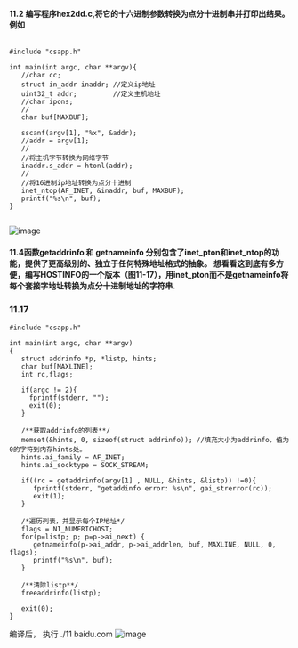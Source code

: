 #### 11.2 编写程序hex2dd.c,将它的十六进制参数转换为点分十进制串并打印出结果。 例如

```

#include "csapp.h"

int main(int argc, char **argv){
   //char cc;
   struct in_addr inaddr; //定义ip地址
   uint32_t addr;         //定义主机地址
   //char ipons;
   //            
   char buf[MAXBUF];

   sscanf(argv[1], "%x", &addr);
   //addr = argv[1];
   //                  
   //将主机字节转换为网络字节
   inaddr.s_addr = htonl(addr);
   //                           
   //将16进制ip地址转换为点分十进制
   inet_ntop(AF_INET, &inaddr, buf, MAXBUF);
   printf("%s\n", buf);
}


```
![image](https://user-images.githubusercontent.com/18367460/201466515-bf3f14ff-c5dc-4cd3-992f-36773f4e6c67.png)

#### 11.4函数getaddrinfo 和 getnameinfo 分别包含了inet_pton和inet_ntop的功能，提供了更高级别的、独立于任何特殊地址格式的抽象。 想看看这到底有多方便，编写HOSTINFO的一个版本（图11-17），用inet_pton而不是getnameinfo将每个套接字地址转换为点分十进制地址的字符串.


### 11.17
```
#include "csapp.h"

int main(int argc, char **argv)
{
   struct addrinfo *p, *listp, hints;
   char buf[MAXLINE];
   int rc,flags;
   
   if(argc != 2){
     fprintf(stderr, "");
     exit(0);
   }
   
   /**获取addrinfo的列表**/
   memset(&hints, 0, sizeof(struct addrinfo)); //填充大小为addrinfo，值为0的字符到内存hints处。
   hints.ai_family = AF_INET;
   hints.ai_socktype = SOCK_STREAM;
   
   if((rc = getaddrinfo(argv[1] , NULL, &hints, &listp)) !=0){
      fprintf(stderr, "getaddinfo error: %s\n", gai_strerror(rc));
      exit(1);
   }
   
   /*遍历列表，并显示每个IP地址*/
   flags = NI_NUMERICHOST;
   for(p=listp; p; p=p->ai_next) {
      getnameinfo(p->ai_addr, p->ai_addrlen, buf, MAXLINE, NULL, 0, flags);
      printf("%s\n", buf);
   }
   
   /**清除listp**/
   freeaddrinfo(listp);
   
   exit(0);
}

```
编译后，
执行 ./11 baidu.com
![image](https://user-images.githubusercontent.com/18367460/200820981-10dce790-47e9-4704-ac7b-cd3d3f07f45d.png)

